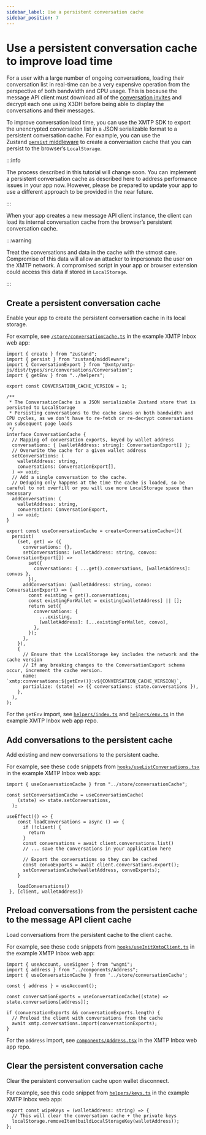 ```yaml
---
sidebar_label: Use a persistent conversation cache
sidebar_position: 7
---
```


# Use a persistent conversation cache to improve load time

For a user with a large number of ongoing conversations, loading their conversation list in real-time can be a very expensive operation from the perspective of both bandwidth and CPU usage. This is because the message API client must download all of the [conversation invites](https://xmtp.org/docs/dev-concepts/invitation-and-message-encryption) and decrypt each one using X3DH before being able to display the conversations and their messages.

To improve conversation load time, you can use the XMTP SDK to export the unencrypted conversation list in a JSON serializable format to a persistent conversation cache. For example, you can use the Zustand [`persist` middleware](https://github.com/pmndrs/zustand/blob/main/docs/integrations/persisting-store-data.md) to create a conversation cache that you can persist to the browser’s `LocalStorage`.

:::info

The process described in this tutorial will change soon. You can implement a persistent conversation cache as described here to address performance issues in your app now. However, please be prepared to update your app to use a different approach to be provided in the near future.

:::

When your app creates a new message API client instance, the client can load its internal conversation cache from the browser’s persistent conversation cache.

:::warning

Treat the conversations and data in the cache with the utmost care. Compromise of this data will allow an attacker to impersonate the user on the XMTP network. A compromised script in your app or browser extension could access this data if stored in `LocalStorage`.

:::

## Create a persistent conversation cache

Enable your app to create the persistent conversation cache in its local storage. 

For example, see [`/store/conversationCache.ts`](https://github.com/xmtp-labs/xmtp-inbox-web/blob/main/store/conversationCache.ts) in the example XMTP Inbox web app:

```tsx
import { create } from "zustand";
import { persist } from "zustand/middleware";
import { ConversationExport } from "@xmtp/xmtp-js/dist/types/src/conversations/Conversation";
import { getEnv } from "../helpers";

export const CONVERSATION_CACHE_VERSION = 1;

/**
 * The ConversationCache is a JSON serializable Zustand store that is persisted to LocalStorage
 * Persisting conversations to the cache saves on both bandwidth and CPU cycles, as we don't have to re-fetch or re-decrypt conversations on subsequent page loads
 */
interface ConversationCache {
  // Mapping of conversation exports, keyed by wallet address
  conversations: { [walletAddress: string]: ConversationExport[] };
  // Overwrite the cache for a given wallet address
  setConversations: (
    walletAddress: string,
    conversations: ConversationExport[],
  ) => void;
  // Add a single conversation to the cache.
  // Deduping only happens at the time the cache is loaded, so be careful to not overfill or you will use more LocalStorage space than necessary
  addConversation: (
    walletAddress: string,
    conversation: ConversationExport,
  ) => void;
}

export const useConversationCache = create<ConversationCache>()(
  persist(
    (set, get) => ({
      conversations: {},
      setConversations: (walletAddress: string, convos: ConversationExport[]) =>
        set({
          conversations: { ...get().conversations, [walletAddress]: convos },
        }),
      addConversation: (walletAddress: string, convo: ConversationExport) => {
        const existing = get().conversations;
        const existingForWallet = existing[walletAddress] || [];
        return set({
          conversations: {
            ...existing,
            [walletAddress]: [...existingForWallet, convo],
          },
        });
      },
    }),
    {
      // Ensure that the LocalStorage key includes the network and the cache version
      // If any breaking changes to the ConversationExport schema occur, increment the cache version.
      name: `xmtp:conversations:${getEnv()}:v${CONVERSATION_CACHE_VERSION}`,
      partialize: (state) => ({ conversations: state.conversations }),
    },
  ),
);
```

For the `getEnv` import, see [`helpers/index.ts`](https://github.com/xmtp-labs/xmtp-inbox-web/blob/main/helpers/index.ts) and [`helpers/env.ts`](https://github.com/xmtp-labs/xmtp-inbox-web/blob/main/helpers/env.ts) in the example XMTP Inbox web app repo.

## Add conversations to the persistent cache

Add existing and new conversations to the persistent cache.

For example, see these code snippets from [`hooks/useListConversations.tsx`](https://github.com/xmtp-labs/xmtp-inbox-web/blob/main/hooks/useListConversations.tsx) in the example XMTP Inbox web app:

```tsx
import { useConversationCache } from "../store/conversationCache";

const setConversationCache = useConversationCache(
    (state) => state.setConversations,
  );

useEffect(() => {
    const loadConversations = async () => {
      if (!client) {
        return
      }
      const conversations = await client.conversations.list()
      // ... save the conversations in your application here
      
      // Export the conversations so they can be cached
      const convoExports = await client.conversations.export();
      setConversationCache(walletAddress, convoExports);
    }

    loadConversations()
 }, [client, walletAddress])
```

## Preload conversations from the persistent cache to the message API client cache

Load conversations from the persistent cache to the client cache.

For example, see these code snippets from [`hooks/useInitXmtpClient.ts`](https://github.com/xmtp-labs/xmtp-inbox-web/blob/main/hooks/useInitXmtpClient.ts) in the example XMTP Inbox web app:

```tsx
import { useAccount, useSigner } from "wagmi";
import { address } from "../components/Address";
import { useConversationCache } from '../store/conversationCache';

const { address } = useAccount();

const conversationExports = useConversationCache((state) => state.conversations[address]);

if (conversationExports && conversationExports.length) {
  // Preload the client with conversations from the cache
  await xmtp.conversations.import(conversationExports);
}
```

For the `address` import, see [`components/Address.tsx`](https://github.com/xmtp-labs/xmtp-inbox-web/blob/dev/components/Address.tsx) in the XMTP Inbox web app repo.

## Clear the persistent conversation cache

Clear the persistent conversation cache upon wallet disconnect.

For example, see this code snippet from [`helpers/keys.ts`](https://github.com/xmtp-labs/xmtp-inbox-web/blob/main/helpers/keys.ts) in the example XMTP Inbox web app:

```tsx
export const wipeKeys = (walletAddress: string) => {
  // This will clear the conversation cache + the private keys
  localStorage.removeItem(buildLocalStorageKey(walletAddress));
};
```
